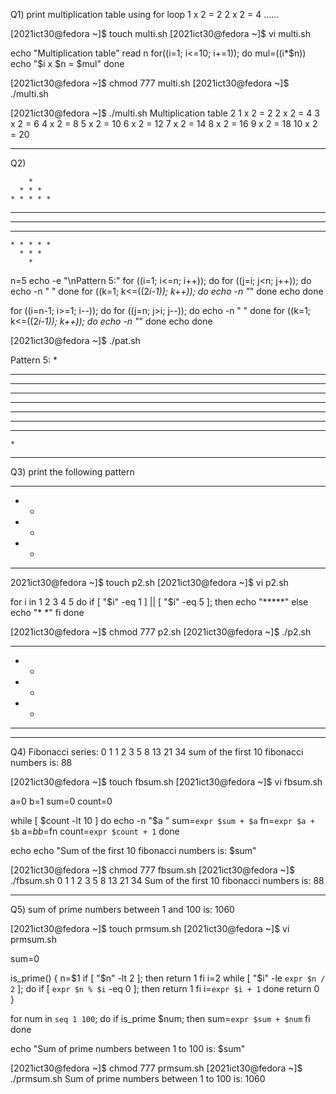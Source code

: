 
Q1) print multiplication table using for loop
1 x 2 = 2
2 x 2 = 4
......

[2021ict30@fedora ~]$ touch multi.sh
[2021ict30@fedora ~]$ vi multi.sh

echo "Multiplication table"
 read n
for((i=1; i<=10; i+=1)); do
 mul=$(($i*$n))
 echo "$i x $n = $mul"
done

[2021ict30@fedora ~]$ chmod 777 multi.sh
[2021ict30@fedora ~]$ ./multi.sh

[2021ict30@fedora ~]$ ./multi.sh
Multiplication table
2
1 x 2 = 2
2 x 2 = 4
3 x 2 = 6
4 x 2 = 8
5 x 2 = 10
6 x 2 = 12
7 x 2 = 14
8 x 2 = 16
9 x 2 = 18
10 x 2 = 20

----------------------------------------------------------------------------------
Q2)

        *
      * * *
    * * * * *
  * * * * * * *
* * * * * * * * *
  * * * * * * *
    * * * * *
      * * *
        *
	  


n=5
echo -e "\nPattern 5:"
for ((i=1; i<=n; i++)); do
    for ((j=i; j<n; j++)); do
        echo -n " "
    done
    for ((k=1; k<=((2*i-1)); k++)); do
        echo -n "*"
    done
    echo
done
 

for ((i=n-1; i>=1; i--)); do
    for ((j=n; j>i; j--)); do
        echo -n " "
    done
    for ((k=1; k<=((2*i-1)); k++)); do
        echo -n "*"
    done
    echo
done

[2021ict30@fedora ~]$ ./pat.sh

Pattern 5:
    *
   ***
  *****
 *******
*********
 *******
  *****
   ***
    *

--------------------------------------------------
Q3) print the following pattern

*****
*   *
*   *
*   *
*****

2021ict30@fedora ~]$ touch p2.sh
[2021ict30@fedora ~]$ vi p2.sh

for i in 1 2 3 4 5
do
    if [ "$i" -eq 1 ] || [ "$i" -eq 5 ]; then
        echo "*****"
    else
        echo "*   *"
    fi
done

[2021ict30@fedora ~]$ chmod 777 p2.sh
[2021ict30@fedora ~]$ ./p2.sh
*****
*   *
*   *
*   *
*****

-----------------------------------------------------------------------------------------------------------------
Q4) Fibonacci series:
0 1 1 2 3 5 8 13 21 34
sum of the first 10 fibonacci numbers is: 88

[2021ict30@fedora ~]$ touch fbsum.sh
[2021ict30@fedora ~]$ vi fbsum.sh


a=0
b=1
sum=0
count=0

while [ $count -lt 10 ]
do
    echo -n "$a "
    sum=`expr $sum + $a`
    fn=`expr $a + $b`
    a=$b
    b=$fn
    count=`expr $count + 1`
done

echo
echo "Sum of the first 10 fibonacci numbers is: $sum"

[2021ict30@fedora ~]$ chmod 777 fbsum.sh
[2021ict30@fedora ~]$ ./fbsum.sh
0 1 1 2 3 5 8 13 21 34
Sum of the first 10 fibonacci numbers is: 88


-------------------------------------------------------------------------------------------------------------------
Q5) sum of prime numbers between 1 and 100 is: 1060

[2021ict30@fedora ~]$ touch prmsum.sh
[2021ict30@fedora ~]$ vi prmsum.sh


sum=0

is_prime() {
    n=$1
    if [ "$n" -lt 2 ]; then
        return 1
    fi
    i=2
    while [ "$i" -le `expr $n / 2` ]; do
        if [ `expr $n % $i` -eq 0 ]; then
            return 1
        fi
        i=`expr $i + 1`
    done
    return 0
}

for num in `seq 1 100`; do
    if is_prime $num; then
        sum=`expr $sum + $num`
    fi
done

echo "Sum of prime numbers between 1 to 100 is: $sum"

[2021ict30@fedora ~]$ chmod 777 prmsum.sh
[2021ict30@fedora ~]$ ./prmsum.sh
Sum of prime numbers between 1 to 100 is: 1060


